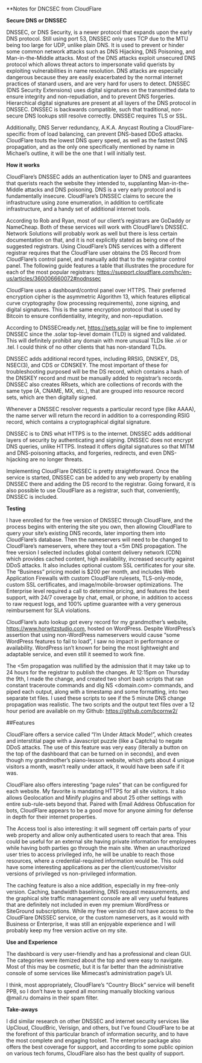 **Notes for DNCSEC from CloudFlare
 

**Secure DNS or DNSSEC**

DNSSEC, or DNS Security, is a newer protocol that expands upon the early DNS protocol. Still using port 53, DNSSEC only uses TCP due to the MTU being too large for UDP, unlike plain DNS. It is used to prevent or hinder some common network attacks such as DNS Hijacking, DNS Poisoning, and Man-in-the-Middle attacks. Most of the DNS attacks exploit unsecured DNS protocol which allows threat actors to impersonate valid querists by exploiting vulnerabilities in name resolution. DNS attacks are especially dangerous because they are easily exacerbated by the normal internet practices of stanard users, and are very hard for users to detect. DNSSEC (DNS Security Extensions) uses digital signatures on the transmitted data to ensure integrity and non-repudiation, and to prevent DNS forgeries. Hierarchical digital signatures are present at all layers of the DNS protocol in DNSSEC. DNSSEC is backwards compatible, such that traditional, non-secure DNS lookups still resolve correctly. DNSSEC requires TLS or SSL. 

Additionally, DNS Server redundancy, A.K.A. Anycast Routing a CloudFlare-specific from of load balancing, can prevent DNS-based DDoS attacks. CloudFlare touts the lowest DNS query speed, as well as the fastest DNS propagation, and as the only one specifically mentioned by name in Michael’s outline, it will be the one that I will initially test.

**How it works**

CloudFlare’s DNSSEC adds an authentication layer to DNS and guarantees that querists reach the website they intended to, supplanting Man-in-the-Middle attacks and DNS poisoning. DNS is a very early protocol and is fundamentally insecure. CloudFlare’s DNSSEC claims to secure the infrastructure using zone enumeration, in addition to certificate infrastructure, and a handy set of additional internet tools.

According to Rob and Ryan, most of our client’s registrars are GoDaddy or NameCheap. Both of these services  will work with CloudFlare’s DNSSEC. Network Solutions will probably work as well but there is less certain documentation on that, and it is not explicitly stated as being one of the suggested registrars. Using CloudFlare’s DNS services with a different registrar requires that the CloudFlare user obtains the DS Record from CloudFlare’s control panel, and manually add that to the registrar control panel. The following guide features a table that illustrates the procedure for each of the most popular registrars: https://support.cloudflare.com/hc/en-us/articles/360006660072#nodnssec


CloudFlare uses a dashboard/control panel over HTTPS. Their preferred encryption cipher is the asymmetric Algorithm 13, which features elliptical curve cryptography (low processing requirements), zone signing, and digital signatures. This is the same encryption protocol that is used by Bitcoin to ensure confidentiality, integrity, and non-repudiation. 

According to DNSSECready.net, https://sets.solar will be fine to implement DNSSEC since the .solar top-level domain (TLD) is signed and validated. This will definitely prohibit any domain with more unusual TLDs like .vi or .tel. I could think of no other clients that has non-standard TLDs.

DNSSEC adds additional record types, including RRSIG, DNSKEY, DS, NSEC(3), and CDS or CDNSKEY. The most important of these for troubleshooting purposed will be the DS record, which contains a hash of the DNSKEY record and must be manually added to registrar’s records. DNSSEC also creates RRsets, which are collections of records with the same type (A, CNAME, MX, etc.), that are grouped into resource record sets, which are then digitally signed.

Whenever a DNSSEC resolver requests a particular record type (like AAAA), the name server will return the record in addition to a corresponding RSIG record, which contains a cryptographical digital signature. 

DNSSEC is to DNS what HTTPS is to the internet. DNSSEC adds additional layers of security by authenticating and signing. DNSSEC does not encrypt DNS queries, unlike HTTPS. Instead it offers digital signatures so that MITM and DNS-poisoning attacks, and forgeries, redirects, and even DNS-hijacking are no longer threats. 

Implementing CloudFlare DNSSEC is pretty straightforward. Once the service is started, DNSSEC can be added to any web property by enabling DNSSEC there and adding the DS record to the registrar. Going forward, it is also possible to use CloudFlare as a registrar, such that, conveniently, DNSSEC is included. 

**Testing**

I have enrolled for the free version of DNSSEC through CloudFlare, and the process begins with entering the site you own, then allowing CloudFlare to query your site’s existing DNS records, later importing them into CloudFlare’s database. Then the nameservers will need to be changed to CloudFlare’s nameservers, where they tout a <5m DNS propagation. The free version I selected includes global content delivery network (CDN) which provides cached content, high availability, increased security against DDoS attacks. It also includes optional custom SSL certificates for your site. The “Business” pricing model is $200 per month, and includes Web Application Firewalls with custom CloudFlare rulesets, TLS-only-mode, custom SSL certificates, and image/mobile-browser optimizations. The Enterprise level required a call to determine pricing, and features the best support, with 24/7 coverage by chat, email, or phone, in addition to access to raw request logs, and 100% uptime guarantee with a very generous reimbursement for SLA violations. 

CloudFlare’s auto lookup got every record for my grandmother’s website, https://www.horwitzstudio.com, hosted on WordPress. Despite WordPress’s assertion that using non-WordPress nameservers would cause “some WordPress features to fail to load”, I saw no impact in performance or availability. WordPress isn’t known for being the most lightweight and adaptable service, and even still it seemed to work fine.

The <5m propagation was nullified by the admission that it may take up to 24 hours for the registrar to publish the changes. At 12:15pm on Thursday the 9th, I made the change, and created two short bash scripts that ran constant traceroute commands and dig NS <domain.com> commands, and piped each output, along with a timestamp and some formatting, into two separate txt files. I used these scripts to see if the 5 minute DNS change propagation was realistic. The two scripts and the output text files over a 12 hour period are available on my Github:  https://github.com/bcornw2/ 


##Features

CloudFlare offers a service called “I’m Under Attack Mode!”, which creates and interstitial page with a Javascript puzzle (like a Captcha) to negate DDoS attacks. The use of this feature was very easy (literally a button on the top of the dashboard that can be turned on in seconds), and even though my grandmother’s piano-lesson website, which gets about 4 unique visitors a month, wasn’t really under attack, it would have been safe if it was. 

CloudFlare also offers interesting “page rules” that can be configured for each website. My favorite is mandating HTTPS for all site visitors. It also allows Geolocation and Minify plugins and about 25 other settings with entire sub-rule-sets beyond that. Paired with Email Address Obfuscation for bots, CloudFlare appears to be a good move for anyone aiming for defense in depth for their internet properties.

The Access tool is also interesting: it will segment off certain parts of your web property and allow only authenticated users to reach that area. This could be useful for an external site having private information for employees while having both parties go through the main site. When an unauthorized user tries to access privileged info, he will be unable to reach those resources, where a credential-required information would be. This ould have some interesting applications as per the client/customer/visitor versions of privileged vs non-privileged information. 

The caching feature is also a nice addition, especially in my free-only version. Caching, bandwidth baselining, DNS request measurements, and the graphical site traffic management console are all very useful features that are definitely not included in even my premium WordPress or SiteGround subscriptions. While my free version did not have access to the CloudFlare DNSSEC service, or the custom nameservers, as it would with Business or Enterprise, it was still an enjoyable experience and I will probably keep my free version active on my site.

**Use and Experience**

The dashboard is very user-friendly and has a professional and clean GUI. The categories were itemized about the top and were easy to navigate. Most of this may be cosmetic, but it is far better than the administrative console of some services like Mimecast’s administration page’s UI. 

I think, most appropriately, CloudFlare’s “Country Block” service will benefit PPB, so I don’t have to spend all morning manually blocking various @mail.ru domains in their spam filter.

**Take-aways**

I did similar research on other DNSSEC and internet security services like UpCloud, CloudBric, Verisign, and others, but I’ve found CloudFlare to be at the forefront of this particular branch of information security, and to have the most complete and engaging toolset. The enterprise package also offers the best coverage for support, and according to some public opinion on various tech forums, CloudFlare also has the best quality of support. 
